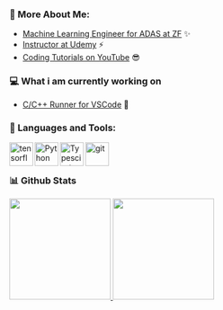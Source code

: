 ### 🧐 More About Me:

- [Machine Learning Engineer for ADAS at ZF](https://www.zf.com/mobile/en/homepage/homepage.html) ✨
- [Instructor at Udemy](https://www.udemy.com/user/jan-schaffranek/) ⚡
- [Coding Tutorials on YouTube](https://www.youtube.com/channel/UCVB-cOn8vtlU4RUbcua1ycQ) 😎

### 💻 What i am currently working on

-  [C/C++ Runner for VSCode](https://github.com/franneck94/Vscode-C-Cpp-Runner) 🚀

### 🔨 Languages and Tools:

<a href="https://www.tensorflow.org" target="_blank"> <img align="left" src="https://raw.githubusercontent.com/rahul-jha98/github_readme_icons/main/language_and_tools/square/tensorflow/tensorflow.svg" alt="tensorflow" height="42px"/> </a> 
<a href="https://www.python.org" target="_blank"><img align="left" alt="Python" height ="42px" src="https://raw.githubusercontent.com/rahul-jha98/github_readme_icons/main/language_and_tools/square/python/python.svg"></a>
<a href="https://www.typescriptlang.org/" target="_blank"><img align="left" alt="Typescirpt" height ="42px" src="https://raw.githubusercontent.com/rahul-jha98/github_readme_icons/main/language_and_tools/square/typescript/typescript.svg"></a>
<a href="https://git-scm.com/" target="_blank"> <img src="https://raw.githubusercontent.com/rahul-jha98/github_readme_icons/main/language_and_tools/square/git-scm/git-scm.svg" align="left" alt="git" height='42px'/> </a>

<br>
<br>

### 📊 Github Stats

<div>
  <a href="https://github.com/franneck94">
  <img height="180em" src="https://github-readme-stats.vercel.app/api?username=franneck94&count_private=false&theme=prussian&show_icons=true"/>
  <img height="180em" src="https://github-readme-stats.vercel.app/api/top-langs/?username=franneck94&layout=compact&langs_count=8&theme=prussian"/>
</div>
